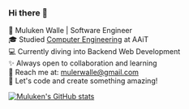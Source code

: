 ### Hi there 👋


👋 Muluken Walle | Software Engineer<br/>
🎓 Studied  [Computer Engineering](http://www.aait.edu.et/) at AAiT <br/>
💻 Currently diving into Backend Web Development <br/>
✨ Always open to collaboration and learning <br/>
📧 Reach me at: mulerwalle@gmail.com <br/>
🚀 Let's code and create something amazing!

[![Muluken's GitHub stats](https://github-readme-stats.vercel.app/api?username=muller4341&theme=radical&text_color=EE82EE&show_icons=true&title_color=0000FF&icon_color=8B4513)](https://github.com/anuraghazra/github-readme-stats)
